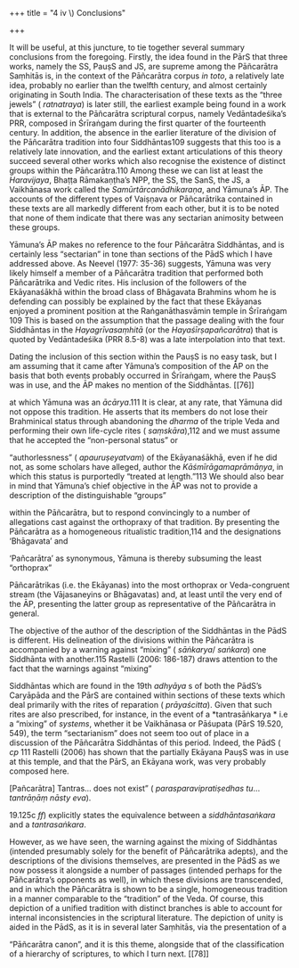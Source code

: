 +++
title = "4 iv \\) Conclusions"

+++

It will be useful, at this juncture, to tie together several summary conclusions from the foregoing. Firstly, the idea found in the PārS that three works, namely the SS, PauṣS and JS, are supreme among the Pāñcarātra Saṃhitās is, in the context of the Pāñcarātra corpus *in toto*, a relatively late idea, probably no earlier than the twelfth century, and almost certainly originating in South India. The characterisation of these texts as the “three jewels” \( *ratnatraya*\) is later still, the earliest example being found in a work that is external to the Pāñcarātra scriptural corpus, namely Vedāntadeśika’s PRR, composed in Śrīraṅgam during the first quarter of the fourteenth century. In addition, the absence in the earlier literature of the division of the Pāñcarātra tradition into four Siddhāntas109 suggests that this too is a relatively late innovation, and the earliest extant articulations of this theory succeed several other works which also recognise the existence of distinct groups within the Pāñcarātra.110 Among these we can list at least the *Haravijaya*, Bhaṭṭa Rāmakaṇṭha’s NPP, the SS, the SanS, the JS, a Vaikhānasa work called the *Samūrtārcanādhikaraṇa*, and Yāmuna’s ĀP. The accounts of the different types of Vaiṣṇava or Pāñcarātrika contained in these texts are all markedly different from each other, but it is to be noted that none of them indicate that there was any sectarian animosity between these groups. 

Yāmuna’s ĀP makes no reference to the four Pāñcarātra Siddhāntas, and is certainly less “sectarian” in tone than sections of the PādS which I have addressed above. As Neevel \(1977: 35-36\) suggests, Yāmuna was very likely himself a member of a Pāñcarātra tradition that performed both Pāñcarātrika and Vedic rites. His inclusion of the followers of the Ekāyanaśākhā within the broad class of Bhāgavata Brahmins whom he is defending can possibly be explained by the fact that these Ekāyanas enjoyed a prominent position at the Raṅganāthasvāmin temple in Śrīraṅgam 109 This is based on the assumption that the passage dealing with the four Siddhāntas in the *Hayagrīvasaṃhitā* \(or the *Hayaśīrṣapañcarātra*\) that is quoted by Vedāntadeśika \(PRR 8.5-8\) was a late interpolation into that text. 

[^110]: The earliest extant “articulation” of the theory of four Pāñcarātra Siddhāntas may well occur in the section of the PauṣS \(38.295-39.39\) which Smith \(1975: 296\) has identified as a late interpolation. 

Dating the inclusion of this section within the PauṣS is no easy task, but I am assuming that it came after Yāmuna’s composition of the ĀP on the basis that both events probably occurred in Śrīraṅgam, where the PauṣS was in use, and the ĀP makes no mention of the Siddhāntas. [[76]]

at which Yāmuna was an *ācārya*.111 It is clear, at any rate, that Yāmuna did not oppose this tradition. He asserts that its members do not lose their Brahminical status through abandoning the *dharma* of the triple Veda and performing their own life-cycle rites \( *saṃskāra*\),112 and we must assume that he accepted the “non-personal status” or 

“authorlessness” \( *apauruṣeyatvam*\) of the Ekāyanaśākhā, even if he did not, as some scholars have alleged, author the *Kāśmīrāgamaprāmāṇya*, in which this status is purportedly “treated at length.”113 We should also bear in mind that Yāmuna’s chief objective in the ĀP was not to provide a description of the distinguishable “groups” 

within the Pāñcarātra, but to respond convincingly to a number of allegations cast against the orthopraxy of that tradition. By presenting the Pāñcarātra as a homogeneous ritualistic tradition,114 and the designations ‘Bhāgavata’ and 

‘Pañcarātra’ as synonymous, Yāmuna is thereby subsuming the least “orthoprax” 

Pāñcarātrikas \(i.e. the Ekāyanas\) into the most orthoprax or Veda-congruent stream \(the Vājasaneyins or Bhāgavatas\) and, at least until the very end of the ĀP, presenting the latter group as representative of the Pāñcarātra in general. 

The objective of the author of the description of the Siddhāntas in the PādS is different. His delineation of the divisions within the Pāñcarātra is accompanied by a warning against “mixing” \( *sāṅkarya*/ *saṅkara*\) one Siddhānta with another.115 Rastelli \(2006: 186-187\) draws attention to the fact that the warnings against “mixing” 

Siddhāntas which are found in the 19th *adhyāya* s of both the PādS’s Caryāpāda and the PārS are contained within sections of these texts which deal primarily with the rites of reparation \( *prāyaścitta*\). Given that such rites are also prescribed, for instance, in the event of a *tantrasāṅkarya * i.e a “mixing” of *systems*, whether it be Vaikhānasa or Pāśupata \(PārS 19.520, 549\), the term “sectarianism” does not seem too out of place in a discussion of the Pāñcarātra Siddhāntas of this period. Indeed, the PādS \( *cp* 111 Rastelli \(2006\) has shown that the partially Ekāyana PauṣS was in use at this temple, and that the PārS, an Ekāyana work, was very probably composed here. 

[^112]: ĀP 169.7-10: *ye punaḥ sāvitryanuvacanaprabhṛtitrayīdharmatyāgena ekāyanaśrutivihitān eva* *cattvāriṃśat saṃskārān kurvate te ’pi svaśākhāgṛhyoktam arthaṃ yathāvad anutiṣṭhamānāḥ na* *śākhāntarīyakarmānanuṣṭhānād brāhmaṇyāt pracyavante.*

[^113]: Yāmuna gives no clear indication in the ĀP that he authored this work. See ĀP 170.7-9: *yathā ca* *ekāyanaśākhāyā apauruṣeyatvaṃ tathā kāśmīrāgamaprāmāṇya eva prapañcitam iti*. 

[^114]: See, for example, Yāmuna’s claim \(at ĀP 115.8-116.1\) that “Mutual conflict between the 

\[Pañcarātra\] Tantras… does not exist” \( *parasparavipratiṣedhas tu*… *tantrāṇāṃ nāsty eva*\). 

[^115]: See especially PādS *jp* 1.84-85, *cp* 19.123 *ff*, and also *cp * 21.73c *ff*. [[77]]

19.125c *ff*\) explicitly states the equivalence between a *siddhāntasaṅkara* and a *tantrasaṅkara*. 

However, as we have seen, the warning against the mixing of Siddhāntas \(intended presumably solely for the benefit of Pāñcarātrika adepts\), and the descriptions of the divisions themselves, are presented in the PādS as we now possess it alongside a number of passages \(intended perhaps for the Pāñcarātra’s opponents as well\), in which these divisions are transcended, and in which the Pāñcarātra is shown to be a single, homogeneous tradition in a manner comparable to the “tradition” of the Veda. Of course, this depiction of a unified tradition with distinct branches is able to account for internal inconsistencies in the scriptural literature. The depiction of unity is aided in the PādS, as it is in several later Saṃhitās, via the presentation of a 

“Pāñcarātra canon”, and it is this theme, alongside that of the classification of a hierarchy of scriptures, to which I turn next. [[78]]